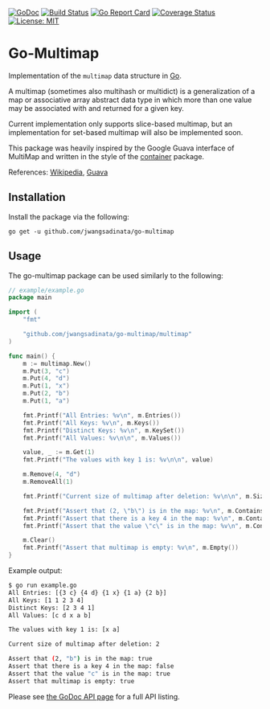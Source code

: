 [![GoDoc](https://godoc.org/github.com/jwangsadinata/go-multimap?status.svg)](https://godoc.org/github.com/jwangsadinata/go-multimap) [![Build Status](https://travis-ci.org/jwangsadinata/go-multimap.svg)](https://travis-ci.org/jwangsadinata/go-multimap) [![Go Report Card](https://goreportcard.com/badge/github.com/jwangsadinata/go-multimap)](https://goreportcard.com/report/github.com/jwangsadinata/go-multimap) [![Coverage Status](https://coveralls.io/repos/github/jwangsadinata/go-multimap/badge.svg?branch=master&service=github)](https://coveralls.io/github/jwangsadinata/go-multimap?branch=master&service=github) [![License: MIT](https://img.shields.io/badge/License-MIT-yellow.svg)](https://github.com/jwangsadinata/go-multimap/blob/master/LICENSE)

# Go-Multimap

Implementation of the `multimap` data structure in [Go](https://www.golang.org/project/).

A multimap (sometimes also multihash or multidict) is a generalization of a map 
or associative array abstract data type in which more than one value may be 
associated with and returned for a given key. 

Current implementation only supports slice-based multimap, but an implementation 
for set-based multimap will also be implemented soon.

This package was heavily inspired by the Google Guava interface of MultiMap and 
written in the style of the [container](https://golang.org/pkg/container/) package.


References: 
[Wikipedia](https://en.wikipedia.org/wiki/Multimap), 
[Guava](https://google.github.io/guava/releases/19.0/api/docs/com/google/common/collect/Multimap.html)

## Installation ##

Install the package via the following:

    go get -u github.com/jwangsadinata/go-multimap

## Usage ##

The go-multimap package can be used similarly to the following:
```go
// example/example.go
package main

import (
	"fmt"

	"github.com/jwangsadinata/go-multimap/multimap"
)

func main() {
	m := multimap.New()
	m.Put(3, "c")
	m.Put(4, "d")
	m.Put(1, "x")
	m.Put(2, "b")
	m.Put(1, "a")

	fmt.Printf("All Entries: %v\n", m.Entries())
	fmt.Printf("All Keys: %v\n", m.Keys())
	fmt.Printf("Distinct Keys: %v\n", m.KeySet())
	fmt.Printf("All Values: %v\n\n", m.Values())

	value, _ := m.Get(1)
	fmt.Printf("The values with key 1 is: %v\n\n", value)

	m.Remove(4, "d")
	m.RemoveAll(1)

	fmt.Printf("Current size of multimap after deletion: %v\n\n", m.Size())

	fmt.Printf("Assert that (2, \"b\") is in the map: %v\n", m.Contains(2, "b"))
	fmt.Printf("Assert that there is a key 4 in the map: %v\n", m.ContainsKey(4))
	fmt.Printf("Assert that the value \"c\" is in the map: %v\n", m.ContainsValue("c"))

	m.Clear()
	fmt.Printf("Assert that multimap is empty: %v\n", m.Empty())
}
```

Example output:
```sh
$ go run example.go
All Entries: [{3 c} {4 d} {1 x} {1 a} {2 b}]
All Keys: [1 1 2 3 4]
Distinct Keys: [2 3 4 1]
All Values: [c d x a b]

The values with key 1 is: [x a]

Current size of multimap after deletion: 2

Assert that (2, "b") is in the map: true
Assert that there is a key 4 in the map: false
Assert that the value "c" is in the map: true
Assert that multimap is empty: true
```

Please see [the GoDoc API page](http://godoc.org/github.com/jwangsadinata/go-multimap) for a
full API listing.
